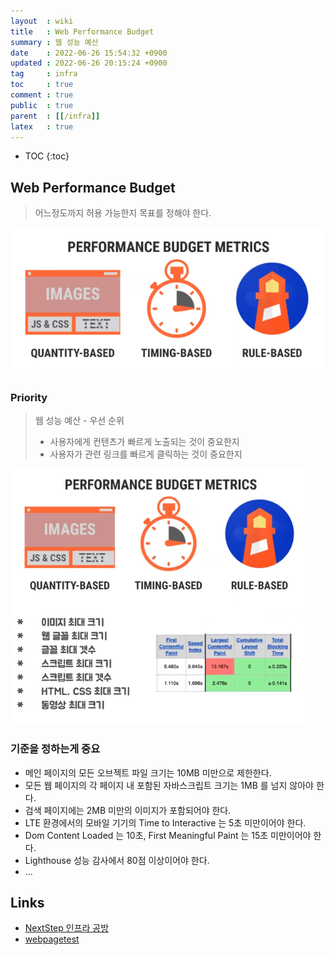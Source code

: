 ```yaml
---
layout  : wiki
title   : Web Performance Budget
summary : 웹 성능 예산
date    : 2022-06-26 15:54:32 +0900
updated : 2022-06-26 20:15:24 +0900
tag     : infra
toc     : true
comment : true
public  : true
parent  : [[/infra]]
latex   : true
---
```

* TOC
{:toc}

## Web Performance Budget

> 어느정도까지 허용 가능한지 목표를 정해야 한다.

![](/resource/wiki/infra-web-performance-budget/metrics.png)

### Priority

> 웹 성능 예산 - 우선 순위
> 
> - 사용자에게 컨텐츠가 빠르게 노출되는 것이 중요한지
> - 사용자가 관련 링크를 빠르게 클릭하는 것이 중요한지

![](/resource/wiki/infra-web-performance-budget/metrics2.png)

### 기준을 정하는게 중요

- 메인 페이지의 모든 오브젝트 파일 크기는 10MB 미만으로 제한한다.
- 모든 웹 페이지의 각 페이지 내 포함된 자바스크립트 크기는 1MB 를 넘지 않아야 한다.
- 검색 페이지에는 2MB 미만의 이미지가 포함되어야 한다.
- LTE 환경에서의 모바일 기기의 Time to Interactive 는 5초 미만이어야 한다.
- Dom Content Loaded 는 10초, First Meaningful Paint 는 15초 미만이어야 한다.
- Lighthouse 성능 감사에서 80점 이상이어야 한다.
- ...

## Links

- [NextStep 인프라 공방](https://edu.nextstep.camp/)
- [webpagetest](https://www.webpagetest.org/)